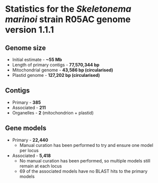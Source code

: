 # Statistics for the _Skeletonema marinoi_ strain R05AC genome version 1.1.1

## Genome size
* Initial estimate - **~55 Mb**
* Length of primary contigs - **77,570,344 bp**
* Mitochondrial genome - **43,586 bp (circularised)**
* Plastid genome - **127,202 bp (circularised)**

## Contigs
* Primary - **385**
* Associated - **211**
* Organelles - **2** (mitochondrion + plastid)

## Gene models
* Primary - **22,440**
  * Manual curation has been performed to try and ensure one model per locus
* Associated - **5,418**
  * No manual curation has been performed, so multiple models still remain at each locus
  * 69 of the associated models have no BLAST hits to the primary models
